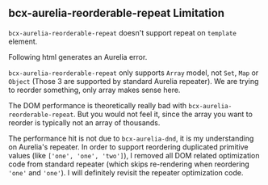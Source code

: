 ## bcx-aurelia-reorderable-repeat Limitation

`bcx-aurelia-reorderable-repeat` doesn't support repeat on `template` element.

Following html generates an Aurelia error.
<div><code-viewer value="<template reorderable-repeat.for=&quot;obj of array&quot;>
  <!-- inner html -->
</template>" mode="html"></code-viewer></div>

`bcx-aurelia-reorderable-repeat` only supports `Array` model, not `Set`, `Map` or `Object` (Those 3 are supported by standard Aurelia repeater). We are trying to reorder something, only array makes sense here.

The DOM performance is theoretically really bad with `bcx-aurelia-reorderable-repeat`. But you would not feel it, since the array you want to reorder is typically not an array of thousands.

The performance hit is not due to `bcx-aurelia-dnd`, it is my understanding on Aurelia's repeater. In order to support reordering duplicated primitive values (like `['one', 'one', 'two']`), I removed all DOM related optimization code from standard repeater (which skips re-rendering when reordering `'one'` and `'one'`). I will definitely revisit the repeater optimization code.

